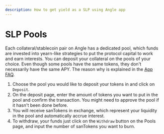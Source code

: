 ```yaml
---
description: How to get yield as a SLP using Angle app
---
```


# SLP Pools

Each collateral/stablecoin pair on Angle has a dedicated pool, which funds are invested into yearn-like strategies to put the protocol capital to work and earn interests. You can deposit your collateral on the pools of your choice. Even though some pools have the same tokens, they don't necessarily have the same APY. The reason why is explained in the [App FAQ](app-faq.md).

1. Choose the pool you would like to deposit your tokens in and click on `Deposit`.
2. On the deposit page, enter the amount of tokens you want to put in the pool and confirm the transaction. You might need to approve the pool if it hasn't been done before.
3. You will receive sanTokens in exchange, which represent your liquidity in the pool and automatically accrue interest.
4. To withdraw, your funds just click on the `Withdraw` button on the Pools page, and input the number of sanTokens you want to burn.


